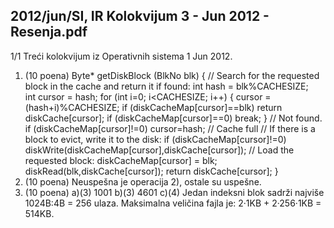 2012/jun/SI, IR Kolokvijum 3 - Jun 2012 - Resenja.pdf
--------------------------------------------------------------------------------


1/1 
Treći kolokvijum iz Operativnih sistema 1 
Jun 2012. 
1. (10 poena) 
Byte* getDiskBlock (BlkNo blk) { 
  // Search for the requested block in the cache and return it if found: 
  int hash = blk%CACHESIZE;  
  int cursor = hash; 
  for (int i=0; i<CACHESIZE; i++) { 
    cursor = (hash+i)%CACHESIZE; 
    if (diskCacheMap[cursor]==blk) return diskCache[cursor]; 
    if (diskCacheMap[cursor]==0) break; 
  } 
  // Not found. 
  if (diskCacheMap[cursor]!=0) cursor=hash; // Cache full 
  // If there is a block to evict, write it to the disk: 
  if (diskCacheMap[cursor]!=0) 
    diskWrite(diskCacheMap[cursor],diskCache[cursor]); 
  // Load the requested block: 
  diskCacheMap[cursor] = blk; 
  diskRead(blk,diskCache[cursor]); 
  return diskCache[cursor]; 
} 
2. (10 poena) Neuspešna je operacija 2), ostale su uspešne. 
3. (10 poena) 
a)(3) 1001  b)(3) 4601 
c)(4) Jedan indeksni blok sadrži najviše 1024B:4B = 256 ulaza. 
 Maksimalna veličina fajla je: 2·1KB + 2·256·1KB = 514KB. 